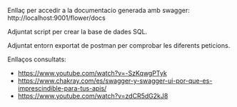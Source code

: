  Enllaç per accedir a la documentacio generada amb swagger: http://localhost:9001/flower/docs
 
 Adjuntat script per crear la base de dades SQL.
 
 Adjuntat entorn exportat de postman per comprobar les diferents peticions.

 Enllaços consultats:
 - https://www.youtube.com/watch?v=-SzKqwgPTyk
 - https://www.chakray.com/es/swagger-y-swagger-ui-por-que-es-imprescindible-para-tus-apis/
 - https://www.youtube.com/watch?v=zdCR5dG2kJ8
